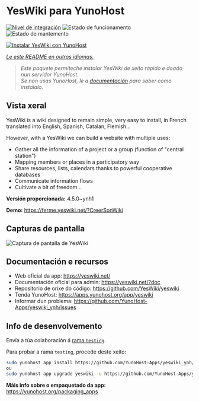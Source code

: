 <!--
NOTA: Este README foi creado automáticamente por <https://github.com/YunoHost/apps/tree/master/tools/readme_generator>
NON debe editarse manualmente.
-->

# YesWiki para YunoHost

[![Nivel de integración](https://apps.yunohost.org/badge/integration/yeswiki)](https://ci-apps.yunohost.org/ci/apps/yeswiki/)
![Estado de funcionamento](https://apps.yunohost.org/badge/state/yeswiki)
![Estado de mantemento](https://apps.yunohost.org/badge/maintained/yeswiki)

[![Instalar YesWiki con YunoHost](https://install-app.yunohost.org/install-with-yunohost.svg)](https://install-app.yunohost.org/?app=yeswiki)

*[Le este README en outros idiomas.](./ALL_README.md)*

> *Este paquete permíteche instalar YesWiki de xeito rápido e doado nun servidor YunoHost.*  
> *Se non usas YunoHost, le a [documentación](https://yunohost.org/install) para saber como instalalo.*

## Vista xeral

YesWiki is a wiki designed to remain simple, very easy to install, in French translated into English, Spanish, Catalan, Flemish...

However, with a YesWiki we can build a website with multiple uses:
- Gather all the information of a project or a group (function of "central station")
- Mapping members or places in a participatory way
- Share resources, lists, calendars thanks to powerful cooperative databases
- Communicate information flows
- Cultivate a bit of freedom...


**Versión proporcionada:** 4.5.0~ynh1

**Demo:** <https://ferme.yeswiki.net/?CreerSonWiki>

## Capturas de pantalla

![Captura de pantalla de YesWiki](./doc/screenshots/yeswiki_screenshots.png)

## Documentación e recursos

- Web oficial da app: <https://yeswiki.net/>
- Documentación oficial para admin: <https://yeswiki.net/?doc>
- Repositorio de orixe do código: <https://github.com/YesWiki/yeswiki>
- Tenda YunoHost: <https://apps.yunohost.org/app/yeswiki>
- Informar dun problema: <https://github.com/YunoHost-Apps/yeswiki_ynh/issues>

## Info de desenvolvemento

Envía a túa colaboración á [rama `testing`](https://github.com/YunoHost-Apps/yeswiki_ynh/tree/testing).

Para probar a rama `testing`, procede deste xeito:

```bash
sudo yunohost app install https://github.com/YunoHost-Apps/yeswiki_ynh/tree/testing --debug
ou
sudo yunohost app upgrade yeswiki -u https://github.com/YunoHost-Apps/yeswiki_ynh/tree/testing --debug
```

**Máis info sobre o empaquetado da app:** <https://yunohost.org/packaging_apps>
